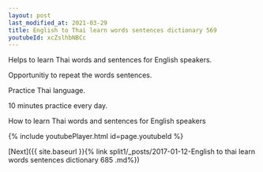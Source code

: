 ```yaml
---
layout: post
last_modified_at: 2021-03-29
title: English to Thai learn words sentences dictionary 569 
youtubeId: xcZslhbNBCc
---
```

 
 
Helps to learn Thai words and sentences for English speakers.

Opportunitiy to repeat the words sentences. 

Practice Thai language. 
 
10 minutes practice every day. 
 
How to learn Thai words and sentences for English speakers 
 
{% include youtubePlayer.html id=page.youtubeId %}
 
 
[Next]({{ site.baseurl }}{% link  split1/_posts/2017-01-12-English to thai learn words sentences dictionary 685 .md%})
 
